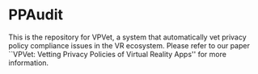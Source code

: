 # PPAudit

This is the repository for VPVet, a system that automatically vet privacy policy compliance issues in the VR ecosystem. Please refer to our paper ``VPVet: Vetting Privacy Policies of Virtual Reality Apps'' for more information.

